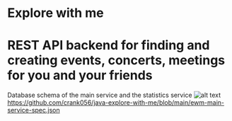 # Explore with me
# REST API backend for finding and creating events, concerts, meetings for you and your friends

Database schema of the main service and the statistics service
![alt text](https://downloader.disk.yandex.ru/preview/939f1f27fd10d6b8652e820fa17f5bb7b93eb3635af585a6a4cb432ff46d9eee/6378c8f7/OCGF8SQuXWdCw1eE6UilzBTNJsYuKlIMW3GI9FGZxcSDSAt4iMQD46NTvFyd-KP-BZPFf7qCx44L-RU3KWS57Q%3D%3D?uid=0&filename=Untitled.png&disposition=inline&hash=&limit=0&content_type=image%2Fpng&owner_uid=0&tknv=v2&size=2048x2048)
https://github.com/crank056/java-explore-with-me/blob/main/ewm-main-service-spec.json

